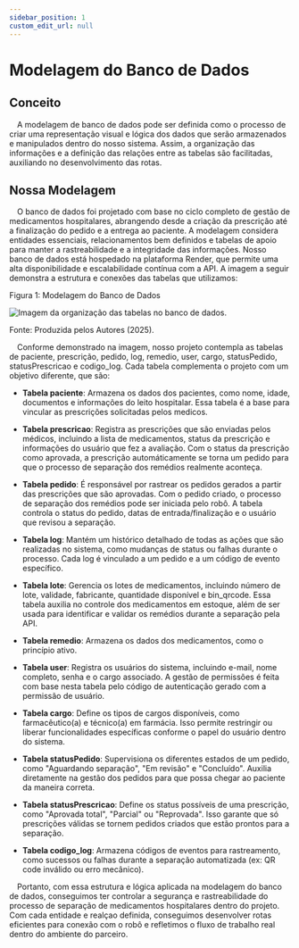 ```yaml
---
sidebar_position: 1
custom_edit_url: null
---
```


# Modelagem do Banco de Dados

## Conceito

&emsp;A modelagem de banco de dados pode ser definida como o processo de criar uma representação visual e lógica dos dados que serão armazenados e manipulados dentro do nosso sistema. Assim, a organização das informações e a definição das relações entre as tabelas são facilitadas, auxiliando no desenvolvimento das rotas.

## Nossa Modelagem

&emsp;O banco de dados foi projetado com base no ciclo completo de gestão de medicamentos hospitalares, abrangendo desde a criação da prescrição até a finalização do pedido e a entrega ao paciente. A modelagem considera entidades essenciais, relacionamentos bem definidos e tabelas de apoio para manter a rastreabilidade e a integridade das informações. Nosso banco de dados está hospedado na plataforma Render, que permite uma alta disponibilidade e escalabilidade contínua com a API. A imagem a seguir demonstra a estrutura e conexões das tabelas que utilizamos:


<p style={{textAlign: 'center'}}>Figura 1: Modelagem do Banco de Dados</p>
<div style={{margin: 25}}>
    <div style={{textAlign: 'center'}}>
        <img src={require("../../../../media/modelagemBD.png").default} style={{width: 800}} alt="Imagem da organização das tabelas no banco de dados." />
        <br />
    </div>
</div>
<p style={{textAlign: 'center'}}>Fonte: Produzida pelos Autores (2025).</p>

&emsp;Conforme demonstrado na imagem, nosso projeto contempla as tabelas de paciente, prescrição, pedido, log, remedio, user, cargo, statusPedido, statusPrescricao e codigo_log. Cada tabela complementa o projeto com um objetivo diferente, que são:

- **Tabela paciente**: Armazena os dados dos pacientes, como nome, idade, documentos e informações do leito hospitalar. Essa tabela é a base para vincular as prescrições solicitadas pelos medicos.

- **Tabela prescricao**: Registra as prescrições que são enviadas pelos médicos, incluindo a lista de medicamentos, status da prescrição e informações do usuário que fez a avaliação. Com o status da prescrição como aprovada, a prescrição automáticamente se torna um pedido para que o processo de separação dos remédios realmente aconteça.

- **Tabela pedido**: É responsável por rastrear os pedidos gerados a partir das prescrições que são aprovadas. Com o pedido criado, o processo de separação dos remédios pode ser iniciada pelo robô. A tabela controla o status do pedido, datas de entrada/finalização e o usuário que revisou a separação.

- **Tabela log**: Mantém um histórico detalhado de todas as ações que são realizadas no sistema, como mudanças de status ou falhas durante o processo. Cada log é vinculado a um pedido e a um código de evento específico.

- **Tabela lote**: Gerencia os lotes de medicamentos, incluindo número de lote, validade, fabricante, quantidade disponível e bin_qrcode. Essa tabela auxilia no controle dos medicamentos em estoque, além de ser usada para identificar e validar os remédios durante a separação pela API.

- **Tabela remedio**: Armazena os dados dos medicamentos, como o princípio ativo. 

- **Tabela user**: Registra os usuários do sistema, incluindo e-mail, nome completo, senha e o cargo associado. A gestão de permissões é feita com base nesta tabela pelo código de autenticação gerado com a permissão de usuário.

- **Tabela cargo**: Define os tipos de cargos disponíveis, como farmacêutico(a) e técnico(a) em farmácia. Isso permite restringir ou liberar funcionalidades específicas conforme o papel do usuário dentro do sistema.

- **Tabela statusPedido**: Supervisiona os diferentes estados de um pedido, como "Aguardando separação", "Em revisão" e "Concluído". Auxilia diretamente na gestão dos pedidos para que possa chegar ao paciente da maneira correta.

- **Tabela statusPrescricao**: Define os status possíveis de uma prescrição, como "Aprovada total", "Parcial" ou "Reprovada". Isso garante que só prescrições válidas se tornem pedidos criados que estão prontos para a separação.

- **Tabela codigo_log**: Armazena códigos de eventos para rastreamento, como sucessos ou falhas durante a separação automatizada (ex: QR code inválido ou erro mecânico).

&emsp;Portanto, com essa estrutura e lógica aplicada na modelagem do banco de dados, conseguimos ter controlar a segurança e rastreabilidade do processo de separação de medicamentos hospitalares dentro do projeto. Com cada entidade e realçao definida, conseguimos desenvolver rotas eficientes para conexão com o robô e refletimos o fluxo de trabalho real dentro do ambiente do parceiro.


